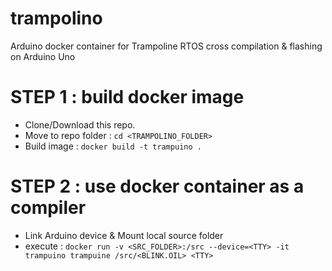 # trampolino
Arduino docker container for Trampoline RTOS cross compilation &amp; flashing on Arduino Uno


# STEP 1 : build docker image

 - Clone/Download this repo.
 - Move to repo folder : `cd <TRAMPOLINO_FOLDER>`
 - Build image : `docker build -t trampuino .`

# STEP 2 : use docker container as a compiler

 - Link Arduino device & Mount local source folder
 - execute : `docker run -v <SRC_FOLDER>:/src --device=<TTY> -it trampuino trampuine /src/<BLINK.OIL> <TTY>`
